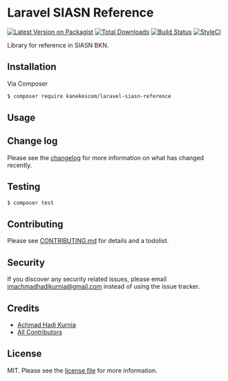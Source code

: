 # Laravel SIASN Reference

[![Latest Version on Packagist][ico-version]][link-packagist]
[![Total Downloads][ico-downloads]][link-downloads]
[![Build Status][ico-travis]][link-travis]
[![StyleCI][ico-styleci]][link-styleci]

Library for reference in SIASN BKN.

## Installation

Via Composer

``` bash
$ composer require kanekescom/laravel-siasn-reference
```

## Usage

## Change log

Please see the [changelog](CHANGELOG.md) for more information on what has changed recently.

## Testing

``` bash
$ composer test
```

## Contributing

Please see [CONTRIBUTING.md](CONTRIBUTING.md) for details and a todolist.

## Security

If you discover any security related issues, please email imachmadhadikurnia@gmail.com instead of using the issue tracker.

## Credits

- [Achmad Hadi Kurnia][link-author]
- [All Contributors][link-contributors]

## License

MIT. Please see the [license file](LICENSE) for more information.

[ico-version]: https://img.shields.io/packagist/v/kanekescom/laravel-siasn-reference.svg?style=flat-square
[ico-downloads]: https://img.shields.io/packagist/dt/kanekescom/laravel-siasn-reference.svg?style=flat-square
[ico-travis]: https://img.shields.io/travis/kanekescom/laravel-siasn-reference/master.svg?style=flat-square
[ico-styleci]: https://styleci.io/repos/12345678/shield

[link-packagist]: https://packagist.org/packages/kanekescom/laravel-siasn-reference
[link-downloads]: https://packagist.org/packages/kanekescom/laravel-siasn-reference
[link-travis]: https://travis-ci.org/kanekescom/laravel-siasn-reference
[link-styleci]: https://styleci.io/repos/12345678
[link-author]: https://github.com/kanekescom
[link-contributors]: ../../contributors
